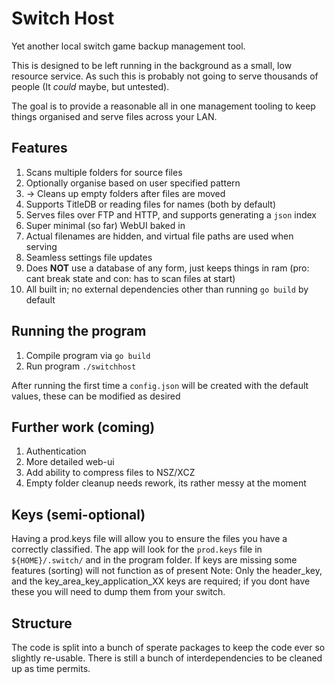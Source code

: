 # Switch Host

Yet another local switch game backup management tool.

This is designed to be left running in the background as a small, low resource service.
As such this is probably not going to serve thousands of people (It _could_ maybe, but untested).

The goal is to provide a reasonable all in one management tooling to keep things organised and serve files across your LAN.

## Features

1. Scans multiple folders for source files
1. Optionally organise based on user specified pattern
1. -> Cleans up empty folders after files are moved
1. Supports TitleDB or reading files for names (both by default)
1. Serves files over FTP and HTTP, and supports generating a `json` index
1. Super minimal (so far) WebUI baked in
1. Actual filenames are hidden, and virtual file paths are used when serving
1. Seamless settings file updates
1. Does **NOT** use a database of any form, just keeps things in ram (pro: cant break state and con: has to scan files at start)
1. All built in; no external dependencies other than running `go build` by default

## Running the program

1. Compile program via `go build`
1. Run program `./switchhost`

After running the first time a `config.json` will be created with the default values, these can be modified as desired

## Further work (coming)

1. Authentication
1. More detailed web-ui
1. Add ability to compress files to NSZ/XCZ
1. Empty folder cleanup needs rework, its rather messy at the moment

## Keys (semi-optional)

Having a prod.keys file will allow you to ensure the files you have a correctly classified. The app will look for the `prod.keys` file in `${HOME}/.switch/` and in the program folder.
If keys are missing some features (sorting) will not function as of present
Note: Only the header_key, and the key_area_key_application_XX keys are required; if you dont have these you will need to dump them from your switch.

## Structure

The code is split into a bunch of sperate packages to keep the code ever so slightly re-usable.
There is still a bunch of interdependencies to be cleaned up as time permits.
